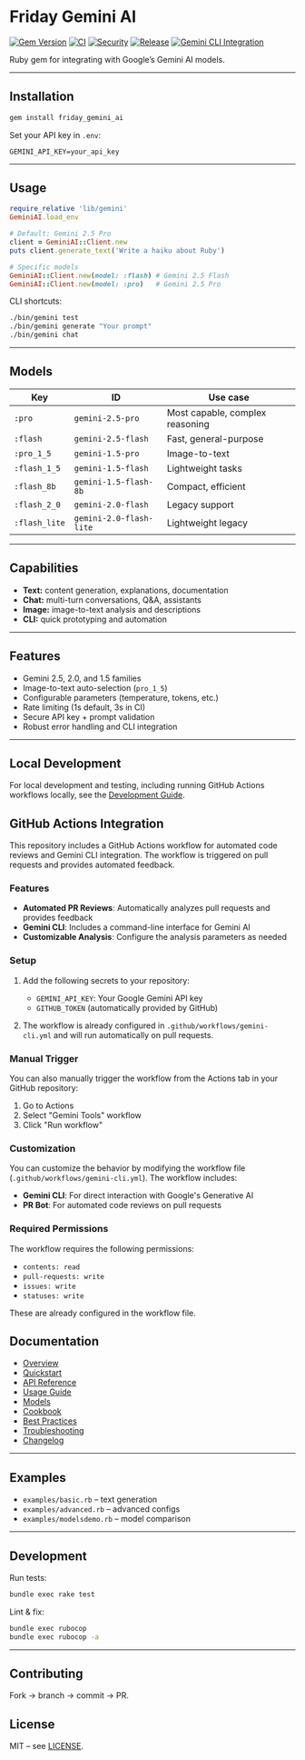 # Friday Gemini AI

[![Gem Version](https://badge.fury.io/rb/friday_gemini_ai.svg)](https://badge.fury.io/rb/friday_gemini_ai)
[![CI](https://github.com/bniladridas/friday_gemini_ai/actions/workflows/ci.yml/badge.svg)](https://github.com/bniladridas/friday_gemini_ai/actions/workflows/ci.yml)
[![Security](https://github.com/bniladridas/friday_gemini_ai/workflows/Security/badge.svg)](https://github.com/bniladridas/friday_gemini_ai/actions/workflows/security.yml)
[![Release](https://github.com/bniladridas/friday_gemini_ai/workflows/Release/badge.svg)](https://github.com/bniladridas/friday_gemini_ai/actions/workflows/release.yml)
[![Gemini CLI Integration](https://github.com/bniladridas/friday_gemini_ai/actions/workflows/gemini-cli.yml/badge.svg)](https://github.com/bniladridas/friday_gemini_ai/actions/workflows/gemini-cli.yml)

Ruby gem for integrating with Google’s Gemini AI models.

---

## Installation

```bash
gem install friday_gemini_ai
```

Set your API key in `.env`:

```
GEMINI_API_KEY=your_api_key
```

---

## Usage

```ruby
require_relative 'lib/gemini'
GeminiAI.load_env

# Default: Gemini 2.5 Pro
client = GeminiAI::Client.new
puts client.generate_text('Write a haiku about Ruby')

# Specific models
GeminiAI::Client.new(model: :flash) # Gemini 2.5 Flash
GeminiAI::Client.new(model: :pro)   # Gemini 2.5 Pro
```

CLI shortcuts:

```bash
./bin/gemini test
./bin/gemini generate "Your prompt"
./bin/gemini chat
```

---

## Models

| Key           | ID                      | Use case                        |
| ------------- | ----------------------- | ------------------------------- |
| `:pro`        | `gemini-2.5-pro`        | Most capable, complex reasoning |
| `:flash`      | `gemini-2.5-flash`      | Fast, general-purpose           |
| `:pro_1_5`    | `gemini-1.5-pro`        | Image-to-text                   |
| `:flash_1_5`  | `gemini-1.5-flash`      | Lightweight tasks               |
| `:flash_8b`   | `gemini-1.5-flash-8b`   | Compact, efficient              |
| `:flash_2_0`  | `gemini-2.0-flash`      | Legacy support                  |
| `:flash_lite` | `gemini-2.0-flash-lite` | Lightweight legacy              |

---

## Capabilities

* **Text:** content generation, explanations, documentation
* **Chat:** multi-turn conversations, Q\&A, assistants
* **Image:** image-to-text analysis and descriptions
* **CLI:** quick prototyping and automation

---

## Features

* Gemini 2.5, 2.0, and 1.5 families
* Image-to-text auto-selection (`pro_1_5`)
* Configurable parameters (temperature, tokens, etc.)
* Rate limiting (1s default, 3s in CI)
* Secure API key + prompt validation
* Robust error handling and CLI integration

---

## Local Development

For local development and testing, including running GitHub Actions workflows locally, see the [Development Guide](docs/guides/development.md).

## GitHub Actions Integration

This repository includes a GitHub Actions workflow for automated code reviews and Gemini CLI integration. The workflow is triggered on pull requests and provides automated feedback.

### Features

- **Automated PR Reviews**: Automatically analyzes pull requests and provides feedback
- **Gemini CLI**: Includes a command-line interface for Gemini AI
- **Customizable Analysis**: Configure the analysis parameters as needed

### Setup

1. Add the following secrets to your repository:
   - `GEMINI_API_KEY`: Your Google Gemini API key
   - `GITHUB_TOKEN` (automatically provided by GitHub)

2. The workflow is already configured in `.github/workflows/gemini-cli.yml` and will run automatically on pull requests.

### Manual Trigger

You can also manually trigger the workflow from the Actions tab in your GitHub repository:
1. Go to Actions
2. Select "Gemini Tools" workflow
3. Click "Run workflow"

### Customization

You can customize the behavior by modifying the workflow file (`.github/workflows/gemini-cli.yml`). The workflow includes:

- **Gemini CLI**: For direct interaction with Google's Generative AI
- **PR Bot**: For automated code reviews on pull requests

### Required Permissions

The workflow requires the following permissions:
- `contents: read`
- `pull-requests: write`
- `issues: write`
- `statuses: write`

These are already configured in the workflow file.

## Documentation

* [Overview](docs/start/overview.md)
* [Quickstart](docs/start/quickstart.md)
* [API Reference](docs/reference/api.md)
* [Usage Guide](docs/reference/usage.md)
* [Models](docs/reference/models.md)
* [Cookbook](docs/reference/cookbook.md)
* [Best Practices](docs/guides/practices.md)
* [Troubleshooting](docs/guides/troubleshoot.md)
* [Changelog](CHANGELOG.md)

---

## Examples

* `examples/basic.rb` – text generation
* `examples/advanced.rb` – advanced configs
* `examples/modelsdemo.rb` – model comparison

---

## Development

Run tests:

```bash
bundle exec rake test
```

Lint & fix:

```bash
bundle exec rubocop
bundle exec rubocop -a
```

---

## Contributing

Fork → branch → commit → PR.

## License

MIT – see [LICENSE](LICENSE).